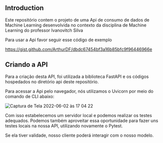 ## Introduction

Este repositório contem o projeto de uma Api de consumo de dados de Machine Learning desenvolvida no contexto da disciplina de Machine Learning do professor Ivanovitch Silva

Para usar a Api favor seguir esse código de exemplo

https://gist.github.com/ArthurDF/dbdc67454bf3a16b85bfc9f96446966e

## Criando a API

Para a criação desta API, foi utilizada a biblioteca FastAPI e os códigos hospedados no diretório api deste repositório.

Para acessar a Api pelo navegador, nós utilizamos o Uvicorn por meio do comando de CLI abaixo:

![Captura de Tela 2022-06-02 às 17 04 22](https://user-images.githubusercontent.com/105897185/171728546-d850338b-3125-4d18-9f66-a7c5f2003239.png)

Com isso estabelecemos um servidor local e podemos realizar os testes adequados.
Podemos também aproveitar essa oportunidade para fazer uns testes locais na nossa API, utilizando novamente o Pytest.

Se ela tiver validade, nosso cliente poderá interagir com o nosso modelo.
